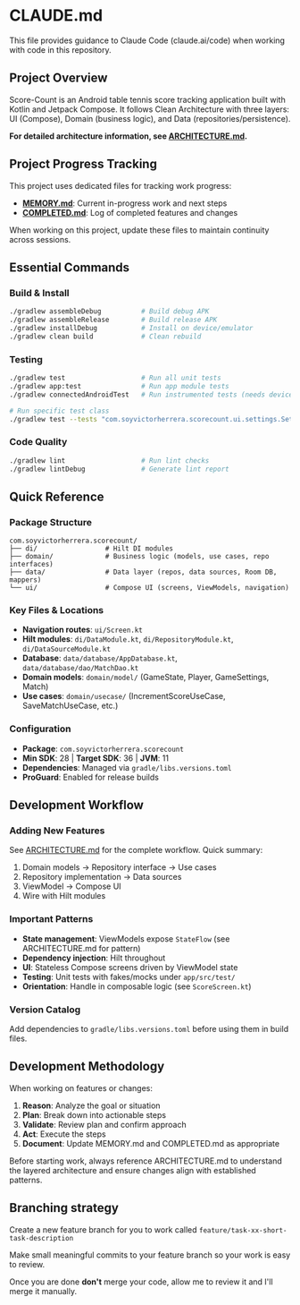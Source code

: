 # CLAUDE.md

This file provides guidance to Claude Code (claude.ai/code) when working with code in this repository.

## Project Overview

Score-Count is an Android table tennis score tracking application built with Kotlin and Jetpack Compose. It follows Clean Architecture with three layers: UI (Compose), Domain (business logic), and Data (repositories/persistence).

**For detailed architecture information, see [ARCHITECTURE.md](ARCHITECTURE.md).**

## Project Progress Tracking

This project uses dedicated files for tracking work progress:

- **[MEMORY.md](MEMORY.md)**: Current in-progress work and next steps
- **[COMPLETED.md](COMPLETED.md)**: Log of completed features and changes

When working on this project, update these files to maintain continuity across sessions.

## Essential Commands

### Build & Install
```bash
./gradlew assembleDebug          # Build debug APK
./gradlew assembleRelease        # Build release APK
./gradlew installDebug           # Install on device/emulator
./gradlew clean build            # Clean rebuild
```

### Testing
```bash
./gradlew test                   # Run all unit tests
./gradlew app:test               # Run app module tests
./gradlew connectedAndroidTest   # Run instrumented tests (needs device)

# Run specific test class
./gradlew test --tests "com.soyvictorherrera.scorecount.ui.settings.SettingsViewModelTest"
```

### Code Quality
```bash
./gradlew lint                   # Run lint checks
./gradlew lintDebug              # Generate lint report
```

## Quick Reference

### Package Structure
```
com.soyvictorherrera.scorecount/
├── di/                 # Hilt DI modules
├── domain/             # Business logic (models, use cases, repo interfaces)
├── data/               # Data layer (repos, data sources, Room DB, mappers)
└── ui/                 # Compose UI (screens, ViewModels, navigation)
```

### Key Files & Locations
- **Navigation routes**: `ui/Screen.kt`
- **Hilt modules**: `di/DataModule.kt`, `di/RepositoryModule.kt`, `di/DataSourceModule.kt`
- **Database**: `data/database/AppDatabase.kt`, `data/database/dao/MatchDao.kt`
- **Domain models**: `domain/model/` (GameState, Player, GameSettings, Match)
- **Use cases**: `domain/usecase/` (IncrementScoreUseCase, SaveMatchUseCase, etc.)

### Configuration
- **Package**: `com.soyvictorherrera.scorecount`
- **Min SDK**: 28 | **Target SDK**: 36 | **JVM**: 11
- **Dependencies**: Managed via `gradle/libs.versions.toml`
- **ProGuard**: Enabled for release builds

## Development Workflow

### Adding New Features
See [ARCHITECTURE.md](ARCHITECTURE.md) for the complete workflow. Quick summary:
1. Domain models → Repository interface → Use cases
2. Repository implementation → Data sources
3. ViewModel → Compose UI
4. Wire with Hilt modules

### Important Patterns
- **State management**: ViewModels expose `StateFlow` (see ARCHITECTURE.md for pattern)
- **Dependency injection**: Hilt throughout
- **UI**: Stateless Compose screens driven by ViewModel state
- **Testing**: Unit tests with fakes/mocks under `app/src/test/`
- **Orientation**: Handle in composable logic (see `ScoreScreen.kt`)

### Version Catalog
Add dependencies to `gradle/libs.versions.toml` before using them in build files.

## Development Methodology

When working on features or changes:

1. **Reason**: Analyze the goal or situation
2. **Plan**: Break down into actionable steps
3. **Validate**: Review plan and confirm approach
4. **Act**: Execute the steps
5. **Document**: Update MEMORY.md and COMPLETED.md as appropriate

Before starting work, always reference ARCHITECTURE.md to understand the layered architecture and ensure changes align with established patterns.

## Branching strategy

Create a new feature branch for you to work called `feature/task-xx-short-task-description`

Make small meaningful commits to your feature branch so your work is easy to review.

Once you are done **don't** merge your code, allow me to review it and I'll merge it manually.